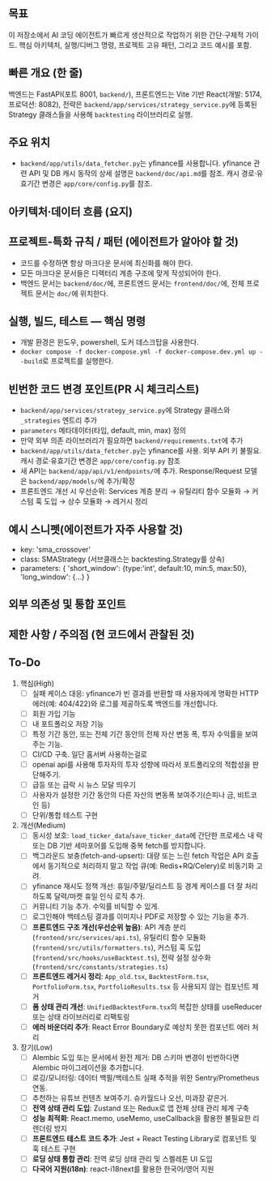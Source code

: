 ## 목표
이 저장소에서 AI 코딩 에이전트가 빠르게 생산적으로 작업하기 위한 간단·구체적 가이드. 핵심 아키텍처, 실행/디버그 명령, 프로젝트 고유 패턴, 그리고 코드 예시를 포함.

## 빠른 개요 (한 줄)
백엔드는 FastAPI(포트 8001, `backend/`), 프론트엔드는 Vite 기반 React(개발: 5174, 프로덕션: 8082), 전략은 `backend/app/services/strategy_service.py`에 등록된 Strategy 클래스들을 사용해 `backtesting` 라이브러리로 실행.

## 주요 위치
  - `backend/app/utils/data_fetcher.py`는 yfinance를 사용합니다. yfinance 관련 API 및 DB 캐시 동작의 상세 설명은 `backend/doc/api.md`를 참조. 캐시 경로·유효기간 변경은 `app/core/config.py`를 참조.

## 아키텍처·데이터 흐름 (요지)

## 프로젝트-특화 규칙 / 패턴 (에이전트가 알아야 할 것)
  - 코드를 수정하면 항상 마크다운 문서에 최신화를 해야 한다.
  - 모든 마크다운 문서들은 디렉터리 계층 구조에 맞게 작성되어야 한다.
  - 백엔드 문서는 `backend/doc/`에, 프론트엔드 문서는 `frontend/doc/`에, 전체 프로젝트 문서는 `doc/`에 위치한다.

## 실행, 빌드, 테스트 — 핵심 명령
  - 개발 환경은 윈도우, powershell, 도커 데스크탑을 사용한다.
  - `docker compose -f docker-compose.yml -f docker-compose.dev.yml up --build`로 프로젝트를 실행한다.

## 빈번한 코드 변경 포인트(PR 시 체크리스트)
  - `backend/app/services/strategy_service.py`에 Strategy 클래스와 `_strategies` 엔트리 추가
  - `parameters` 메타데이터(타입, default, min, max) 정의
  - 만약 외부 의존 라이브러리가 필요하면 `backend/requirements.txt`에 추가
  - `backend/app/utils/data_fetcher.py`는 yfinance를 사용. 외부 API 키 불필요. 캐시 경로·유효기간 변경은 `app/core/config.py` 참조
  - 새 API는 `backend/app/api/v1/endpoints/`에 추가. Response/Request 모델은 `backend/app/models/`에 추가/확장
  - 프론트엔드 개선 시 우선순위: Services 계층 분리 → 유틸리티 함수 모듈화 → 커스텀 훅 도입 → 상수 모듈화 → 레거시 정리

## 예시 스니펫(에이전트가 자주 사용할 것)
  - key: 'sma_crossover'
  - class: SMAStrategy (서브클래스는 backtesting.Strategy를 상속)
  - parameters: { 'short_window': {type:'int', default:10, min:5, max:50}, 'long_window': {...} }

## 외부 의존성 및 통합 포인트

## 제한 사항 / 주의점 (현 코드에서 관찰된 것)

## To-Do

1. 핵심(High)
   - [ ] 실패 케이스 대응: yfinance가 빈 결과를 반환할 때 사용자에게 명확한 HTTP 에러(예: 404/422)와 로그를 제공하도록 백엔드를 개선합니다.
   - [ ] 회원 가입 기능
   - [ ] 내 포트폴리오 저장 기능
   - [ ] 특정 기간 동안, 또는 전체 기간 동안의 전체 자산 변동 폭, 투자 수익률을 보여주는 기능.
   - [ ] CI/CD 구축. 일단 홈서버 사용하는걸로
   - [ ] openai api를 사용해 투자자의 투자 성향에 따라서 포트폴리오의 적합성을 판단해주기.
   - [ ] 급등 또는 급락 시 뉴스 모달 띄우기
   - [ ] 사용자가 설정한 기간 동안의 다른 자산의 변동폭 보여주기(슨피나 금, 비트코인 등)
   - [ ] 단위/통합 테스트 구현

2. 개선(Medium)
   - [ ] 동시성 보호: `load_ticker_data`/`save_ticker_data`에 간단한 프로세스 내 락 또는 DB 기반 세마포어를 도입해 중복 fetch를 방지합니다.
   - [ ] 백그라운드 보충(fetch-and-upsert): 대량 또는 느린 fetch 작업은 API 호출에서 동기적으로 처리하지 말고 작업 큐(예: Redis+RQ/Celery)로 비동기화 고려.
   - [ ] yfinance 재시도 정책 개선: 휴일/주말/딜리스트 등 경계 케이스를 더 잘 처리하도록 달력/마켓 휴일 인식 로직 추가.
   - [ ] 커뮤니티 기능 추가. 수익률 비틱할 수 있게.
   - [ ] 로그인해야 백테스팅 결과를 이미지나 PDF로 저장할 수 있는 기능을 추가.
   - [ ] **프론트엔드 구조 개선(우선순위 높음)**: API 계층 분리 (`frontend/src/services/api.ts`), 유틸리티 함수 모듈화 (`frontend/src/utils/formatters.ts`), 커스텀 훅 도입 (`frontend/src/hooks/useBacktest.ts`), 전략 설정 상수화 (`frontend/src/constants/strategies.ts`)
   - [ ] **프론트엔드 레거시 정리**: `App_old.tsx`, `BacktestForm.tsx`, `PortfolioForm.tsx`, `PortfolioResults.tsx` 등 사용되지 않는 컴포넌트 제거
   - [ ] **폼 상태 관리 개선**: `UnifiedBacktestForm.tsx`의 복잡한 상태를 useReducer 또는 상태 라이브러리로 리팩토링
   - [ ] **에러 바운더리 추가**: React Error Boundary로 예상치 못한 컴포넌트 에러 처리

3. 장기(Low)
   - [ ] Alembic 도입 또는 문서에서 완전 제거: DB 스키마 변경이 빈번하다면 Alembic 마이그레이션을 추가합니다.
   - [ ] 로깅/모니터링: 데이터 백필/백테스트 실패 추적을 위한 Sentry/Prometheus 연동.
   - [ ] 추천하는 유튜브 컨텐츠 보여주기. 슈카월드나 오선, 미과장 같은거.
   - [ ] **전역 상태 관리 도입**: Zustand 또는 Redux로 앱 전체 상태 관리 체계 구축
   - [ ] **성능 최적화**: React.memo, useMemo, useCallback을 활용한 불필요한 리렌더링 방지
   - [ ] **프론트엔드 테스트 코드 추가**: Jest + React Testing Library로 컴포넌트 및 훅 테스트 구현
   - [ ] **로딩 상태 통합 관리**: 전역 로딩 상태 관리 및 스켈레톤 UI 도입
   - [ ] **다국어 지원(i18n)**: react-i18next를 활용한 한국어/영어 지원